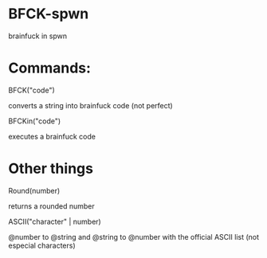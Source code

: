# BFCK-spwn
brainfuck in spwn

# Commands:

BFCK("code")

converts a string into brainfuck code (not perfect)



BFCKin("code")

executes a brainfuck code

# Other things

Round(number)

returns a rounded number



ASCII("character" | number)

@number to @string and @string to @number with the official ASCII list (not especial characters)
